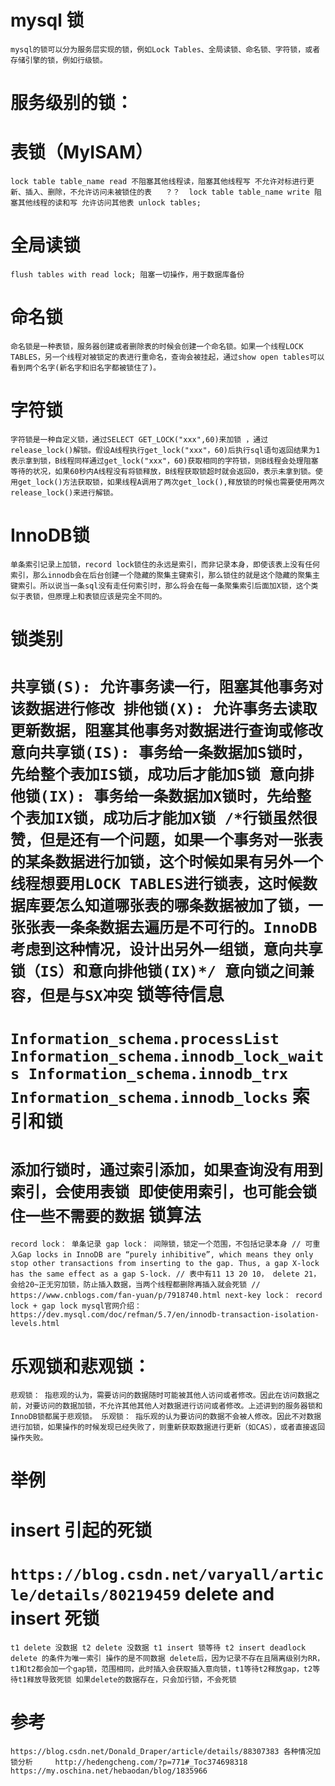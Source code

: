 # mysql 锁
`
	mysql的锁可以分为服务层实现的锁，例如Lock Tables、全局读锁、命名锁、字符锁，或者存储引擎的锁，例如行级锁。
`

服务级别的锁：
===

表锁（MyISAM）
=====
`
lock table table_name read
	不阻塞其他线程读，阻塞其他线程写
	不允许对标进行更新、插入、删除，不允许访问未被锁住的表   ？？ 
lock table table_name write
	阻塞其他线程的读和写
	允许访问其他表
unlock tables;
`

全局读锁
=====
`
flush tables with read lock;
阻塞一切操作，用于数据库备份
`

命名锁
======
`
	命名锁是一种表锁，服务器创建或者删除表的时候会创建一个命名锁。如果一个线程LOCK TABLES，另一个线程对被锁定的表进行重命名，查询会被挂起，通过show open tables可以看到两个名字(新名字和旧名字都被锁住了)。
`

字符锁
=====
`
	字符锁是一种自定义锁，通过SELECT GET_LOCK("xxx",60)来加锁 ，通过release_lock()解锁。假设A线程执行get_lock("xxx"，60)后执行sql语句返回结果为1表示拿到锁，B线程同样通过get_lock("xxx"，60)获取相同的字符锁，则B线程会处理阻塞等待的状况，如果60秒内A线程没有将锁释放，B线程获取锁超时就会返回0，表示未拿到锁。使用get_lock()方法获取锁，如果线程A调用了两次get_lock(),释放锁的时候也需要使用两次release_lock()来进行解锁。
`

InnoDB锁
=====
`
单条索引记录上加锁，record lock锁住的永远是索引，而非记录本身，即使该表上没有任何索引，那么innodb会在后台创建一个隐藏的聚集主键索引，那么锁住的就是这个隐藏的聚集主键索引。所以说当一条sql没有走任何索引时，那么将会在每一条聚集索引后面加X锁，这个类似于表锁，但原理上和表锁应该是完全不同的。
`

锁类别
=======
`
	共享锁(S): 允许事务读一行，阻塞其他事务对该数据进行修改
	排他锁(X): 允许事务去读取更新数据，阻塞其他事务对数据进行查询或修改
	意向共享锁(IS): 事务给一条数据加S锁时，先给整个表加IS锁，成功后才能加S锁
	意向排他锁(IX): 事务给一条数据加X锁时，先给整个表加IX锁，成功后才能加X锁
	/*行锁虽然很赞，但是还有一个问题，如果一个事务对一张表的某条数据进行加锁，这个时候如果有另外一个线程想要用LOCK TABLES进行锁表，这时候数据库要怎么知道哪张表的哪条数据被加了锁，一张张表一条条数据去遍历是不可行的。InnoDB考虑到这种情况，设计出另外一组锁，意向共享锁（IS）和意向排他锁(IX)*/
	意向锁之间兼容，但是与SX冲突
`
锁等待信息
=======
`
	Information_schema.processList
	Information_schema.innodb_lock_waits
	Information_schema.innodb_trx
	Information_schema.innodb_locks
`
索引和锁
=======
`
	添加行锁时，通过索引添加，如果查询没有用到索引，会使用表锁
	即使使用索引，也可能会锁住一些不需要的数据
`
锁算法
=======
`
	record lock： 单条记录
	gap lock： 间隙锁，锁定一个范围，不包括记录本身
		// 可重入Gap locks in InnoDB are “purely inhibitive”, which means they only stop other transactions from inserting to the gap. Thus, a gap X-lock has the same effect as a gap S-lock.
		// 表中有11 13 20 10， delete 21，会给20~正无穷加锁，防止插入数据，当两个线程都删除再插入就会死锁
		// https://www.cnblogs.com/fan-yuan/p/7918740.html
	next-key lock： record lock + gap lock
	mysql官网介绍：
	https://dev.mysql.com/doc/refman/5.7/en/innodb-transaction-isolation-levels.html
`

乐观锁和悲观锁：
===
`
悲观锁：
	指悲观的认为，需要访问的数据随时可能被其他人访问或者修改。因此在访问数据之前，对要访问的数据加锁，不允许其他其他人对数据进行访问或者修改。上述讲到的服务器锁和InnoDB锁都属于悲观锁。
乐观锁：
	指乐观的认为要访问的数据不会被人修改。因此不对数据进行加锁，如果操作的时候发现已经失败了，则重新获取数据进行更新（如CAS），或者直接返回操作失败。
`

举例
===
insert 引起的死锁
=====
`
https://blog.csdn.net/varyall/article/details/80219459
`
delete and insert 死锁
=====
`
t1 delete 没数据
t2 delete 没数据
t1 insert 锁等待
t2 insert deadlock
delete 的条件为唯一索引
操作的是不同数据
delete后，因为记录不存在且隔离级别为RR，t1和t2都会加一个gap锁，范围相同，此时插入会获取插入意向锁，t1等待t2释放gap，t2等待t1释放导致死锁
如果delete的数据存在，只会加行锁，不会死锁
`

参考
=====
`
https://blog.csdn.net/Donald_Draper/article/details/88307383
各种情况加锁分析	
http://hedengcheng.com/?p=771#_Toc374698318
https://my.oschina.net/hebaodan/blog/1835966
`